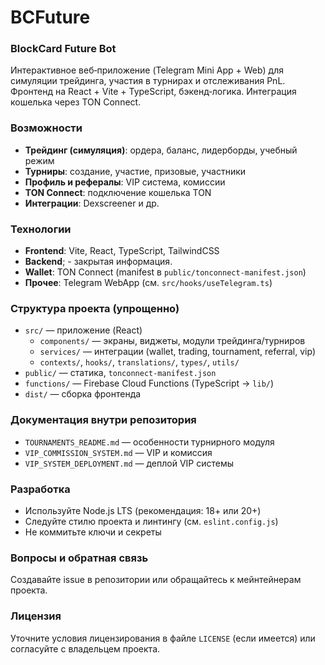 # BCFuture
### BlockCard Future Bot

Интерактивное веб‑приложение (Telegram Mini App + Web) для симуляции трейдинга, участия в турнирах и отслеживания PnL. Фронтенд на React + Vite + TypeScript, бэкенд‑логика. Интеграция кошелька через TON Connect.


### Возможности
- **Трейдинг (симуляция)**: ордера, баланс, лидерборды, учебный режим
- **Турниры**: создание, участие, призовые, участники
- **Профиль и рефералы**: VIP система, комиссии
- **TON Connect**: подключение кошелька TON
- **Интеграции**: Dexscreener и др.


### Технологии
- **Frontend**: Vite, React, TypeScript, TailwindCSS
- **Backend**; - закрытая информация.
- **Wallet**: TON Connect (manifest в `public/tonconnect-manifest.json`)
- **Прочее**: Telegram WebApp (см. `src/hooks/useTelegram.ts`)


### Структура проекта (упрощенно)
- `src/` — приложение (React)
  - `components/` — экраны, виджеты, модули трейдинга/турниров
  - `services/` — интеграции (wallet, trading, tournament, referral, vip)
  - `contexts/`, `hooks/`, `translations/`, `types/`, `utils/`
- `public/` — статика, `tonconnect-manifest.json`
- `functions/` — Firebase Cloud Functions (TypeScript → `lib/`)
- `dist/` — сборка фронтенда


### Документация внутри репозитория
- `TOURNAMENTS_README.md` — особенности турнирного модуля
- `VIP_COMMISSION_SYSTEM.md` — VIP и комиссия
- `VIP_SYSTEM_DEPLOYMENT.md` — деплой VIP системы


### Разработка
- Используйте Node.js LTS (рекомендация: 18+ или 20+)
- Следуйте стилю проекта и линтингу (см. `eslint.config.js`)
- Не коммитьте ключи и секреты


### Вопросы и обратная связь
Создавайте issue в репозитории или обращайтесь к мейнтейнерам проекта.


### Лицензия
Уточните условия лицензирования в файле `LICENSE` (если имеется) или согласуйте с владельцем проекта.
